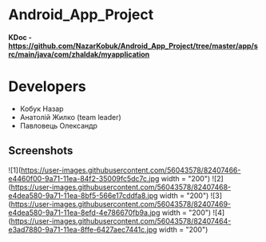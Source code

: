 # Android_App_Project
#### KDoc - https://github.com/NazarKobuk/Android_App_Project/tree/master/app/src/main/java/com/zhaldak/myapplication

# Developers 
* Кобук Назар
* Анатолій Жилко (team leader)
* Павловець Олександр

## Screenshots

![1](https://user-images.githubusercontent.com/56043578/82407466-e4460f00-9a71-11ea-84f2-35009fc5dc7c.jpg width = "200") ![2](https://user-images.githubusercontent.com/56043578/82407468-e4dea580-9a71-11ea-8bf5-566e17cddfa8.jpg width = "200") ![3](https://user-images.githubusercontent.com/56043578/82407469-e4dea580-9a71-11ea-8efd-4e786670fb9a.jpg width = "200") ![4](https://user-images.githubusercontent.com/56043578/82407464-e3ad7880-9a71-11ea-8ffe-6427aec7441c.jpg width = "200")



